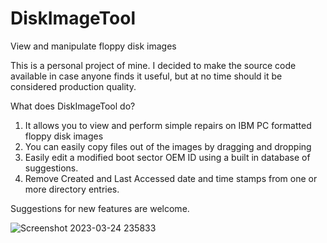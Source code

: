 # DiskImageTool
View and manipulate floppy disk images

This is a personal project of mine.  I decided to make the source code available in case anyone finds it useful, but at no time should it be considered production quality.

What does DiskImageTool do?

1. It allows you to view and perform simple repairs on IBM PC formatted floppy disk images
2. You can easily copy files out of the images by dragging and dropping
3. Easily edit a modified boot sector OEM ID using a built in database of suggestions.
4. Remove Created and Last Accessed date and time stamps from one or more directory entries.

Suggestions for new features are welcome.

![Screenshot 2023-03-24 235833](https://user-images.githubusercontent.com/5696659/227692756-913a5702-80d2-4915-8634-a8b5fc689e98.png)
